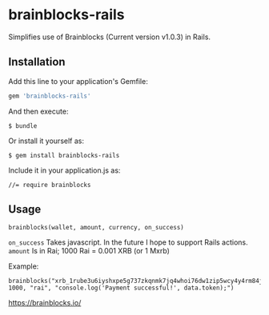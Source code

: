# brainblocks-rails

Simplifies use of Brainblocks (Current version v1.0.3) in Rails.

## Installation

Add this line to your application's Gemfile:

```ruby
gem 'brainblocks-rails'
```

And then execute:

    $ bundle

Or install it yourself as:

    $ gem install brainblocks-rails

Include it in your application.js as:

```
//= require brainblocks
```

## Usage

```
brainblocks(wallet, amount, currency, on_success)
```

`on_success` Takes javascript. In the future I hope to support Rails actions.
`amount` Is in Rai; 1000 Rai = 0.001 XRB (or 1 Mxrb)

Example:
```
brainblocks("xrb_1rube3u6iyshxpe5g737zkqnmk7jq4whoi76dw1zip5wcy4y4rm84jw3bs79", 1000, "rai", "console.log('Payment successful!', data.token);")
```

https://brainblocks.io/
